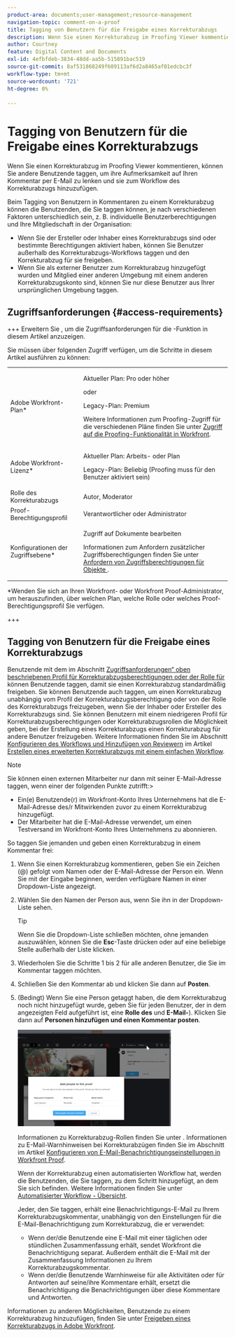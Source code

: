 ```yaml
---
product-area: documents;user-management;resource-management
navigation-topic: comment-on-a-proof
title: Tagging von Benutzern für die Freigabe eines Korrekturabzugs
description: Wenn Sie einen Korrekturabzug im Proofing Viewer kommentieren, können Sie andere Benutzende taggen, um ihre Aufmerksamkeit auf Ihren Kommentar per E-Mail zu lenken und sie zum Workflow des Korrekturabzugs hinzuzufügen.
author: Courtney
feature: Digital Content and Documents
exl-id: 4efbfdeb-3834-48dd-aa5b-515891bac519
source-git-commit: 8af531868249f609113af6d2a8465af01edcbc3f
workflow-type: tm+mt
source-wordcount: '721'
ht-degree: 0%

---
```


# Tagging von Benutzern für die Freigabe eines Korrekturabzugs

Wenn Sie einen Korrekturabzug im Proofing Viewer kommentieren, können Sie andere Benutzende taggen, um ihre Aufmerksamkeit auf Ihren Kommentar per E-Mail zu lenken und sie zum Workflow des Korrekturabzugs hinzuzufügen.

Beim Tagging von Benutzern in Kommentaren zu einem Korrekturabzug können die Benutzenden, die Sie taggen können, je nach verschiedenen Faktoren unterschiedlich sein, z. B. individuelle Benutzerberechtigungen und Ihre Mitgliedschaft in der Organisation:

* Wenn Sie der Ersteller oder Inhaber eines Korrekturabzugs sind oder bestimmte Berechtigungen aktiviert haben, können Sie Benutzer außerhalb des Korrekturabzugs-Workflows taggen und den Korrekturabzug für sie freigeben.
* Wenn Sie als externer Benutzer zum Korrekturabzug hinzugefügt wurden und Mitglied einer anderen Umgebung mit einem anderen Korrekturabzugskonto sind, können Sie nur diese Benutzer aus Ihrer ursprünglichen Umgebung taggen. <!--For more information, see [Proofing collaboration limitations with people outside of your organization](../../../../review-and-approve-work/proofing/tips-tricks-and-troubleshooting/collaboration-with-members-outside-of-your-organization.md)-->

## Zugriffsanforderungen {#access-requirements}

+++ Erweitern Sie , um die Zugriffsanforderungen für die -Funktion in diesem Artikel anzuzeigen.

Sie müssen über folgenden Zugriff verfügen, um die Schritte in diesem Artikel ausführen zu können:

<table style="table-layout:auto"> 
 <col> 
 <col> 
 <tbody> 
  <tr> 
   <td role="rowheader">Adobe Workfront-Plan*</td> 
   <td> <p>Aktueller Plan: Pro oder höher</p> <p>oder</p> <p>Legacy-Plan: Premium</p> <p>Weitere Informationen zum Proofing-Zugriff für die verschiedenen Pläne finden Sie unter <a href="/help/quicksilver/administration-and-setup/manage-workfront/configure-proofing/access-to-proofing-functionality.md" class="MCXref xref">Zugriff auf die Proofing-Funktionalität in Workfront</a>.</p> </td> 
  </tr> 
  <tr> 
   <td role="rowheader">Adobe Workfront-Lizenz*</td> 
   <td> <p>Aktueller Plan: Arbeits- oder Plan</p> <p>Legacy-Plan: Beliebig (Proofing muss für den Benutzer aktiviert sein)</p> </td> 
  </tr> 
  <tr data-mc-conditions=""> 
   <td role="rowheader">Rolle des Korrekturabzugs</td> 
   <td>Autor, Moderator</td> 
  </tr> 
  <tr data-mc-conditions=""> 
   <td role="rowheader">Proof-Berechtigungsprofil </td> 
   <td>Verantwortlicher oder Administrator</td> 
  </tr> 
  <tr data-mc-conditions=""> 
   <td role="rowheader">Konfigurationen der Zugriffsebene*</td> 
   <td> <p>Zugriff auf Dokumente bearbeiten</p> <p>Informationen zum Anfordern zusätzlicher Zugriffsberechtigungen finden Sie unter <a href="../../../../workfront-basics/grant-and-request-access-to-objects/request-access.md" class="MCXref xref">Anfordern von Zugriffsberechtigungen für Objekte </a>.</p> </td> 
  </tr> 
 </tbody> 
</table>

&#42;Wenden Sie sich an Ihren Workfront- oder Workfront Proof-Administrator, um herauszufinden, über welchen Plan, welche Rolle oder welches Proof-Berechtigungsprofil Sie verfügen.

+++

## Tagging von Benutzern für die Freigabe eines Korrekturabzugs

Benutzende mit dem im Abschnitt [Zugriffsanforderungen“ oben beschriebenen Profil für Korrekturabzugsberechtigungen oder der Rolle für ](#access-requirements) können Benutzende taggen, damit sie einen Korrekturabzug standardmäßig freigeben. Sie können Benutzende auch taggen, um einen Korrekturabzug unabhängig vom Profil der Korrekturabzugsberechtigung oder von der Rolle des Korrekturabzugs freizugeben, wenn Sie der Inhaber oder Ersteller des Korrekturabzugs sind. Sie können Benutzern mit einem niedrigeren Profil für Korrekturabzugsberechtigungen oder Korrekturabzugsrollen die Möglichkeit geben, bei der Erstellung eines Korrekturabzugs einen Korrekturabzug für andere Benutzer freizugeben. Weitere Informationen finden Sie im Abschnitt [Konfigurieren des Workflows und Hinzufügen von Reviewern](../../../../review-and-approve-work/proofing/creating-proofs-within-workfront/configure-basic-proof-workflow.md#configur) im Artikel [Erstellen eines erweiterten Korrekturabzugs mit einem einfachen Workflow](../../../../review-and-approve-work/proofing/creating-proofs-within-workfront/configure-basic-proof-workflow.md).

>[!NOTE]
>
>Sie können einen externen Mitarbeiter nur dann mit seiner E-Mail-Adresse taggen, wenn einer der folgenden Punkte zutrifft:>
>* Ein(e) Benutzende(r) im Workfront-Konto Ihres Unternehmens hat die E-Mail-Adresse des/r Mitwirkenden zuvor zu einem Korrekturabzug hinzugefügt.
>* Der Mitarbeiter hat die E-Mail-Adresse verwendet, um einen Testversand im Workfront-Konto Ihres Unternehmens zu abonnieren.
>

So taggen Sie jemanden und geben einen Korrekturabzug in einem Kommentar frei:

1. Wenn Sie einen Korrekturabzug kommentieren, geben Sie ein Zeichen (@) gefolgt vom Namen oder der E-Mail-Adresse der Person ein. Wenn Sie mit der Eingabe beginnen, werden verfügbare Namen in einer Dropdown-Liste angezeigt.
1. Wählen Sie den Namen der Person aus, wenn Sie ihn in der Dropdown-Liste sehen.

   >[!TIP]
   >
   >Wenn Sie die Dropdown-Liste schließen möchten, ohne jemanden auszuwählen, können Sie die **Esc**-Taste drücken oder auf eine beliebige Stelle außerhalb der Liste klicken.

1. Wiederholen Sie die Schritte 1 bis 2 für alle anderen Benutzer, die Sie im Kommentar taggen möchten.
1. Schließen Sie den Kommentar ab und klicken Sie dann auf **Posten**.
1. (Bedingt) Wenn Sie eine Person getaggt haben, die dem Korrekturabzug noch nicht hinzugefügt wurde, geben Sie für jeden Benutzer, der in dem angezeigten Feld aufgeführt ist, eine **Rolle des** und **E-Mail-**). Klicken Sie dann auf **Personen hinzufügen und einen Kommentar posten**.

   ![](assets/add-people-to-proof-350x220.png)

   Informationen zu Korrekturabzug-Rollen finden Sie unter . Informationen zu E-Mail-Warnhinweisen bei Korrekturabzügen finden Sie im Abschnitt im Artikel [Konfigurieren von E-Mail-Benachrichtigungseinstellungen in Workfront Proof](../../../../workfront-proof/wp-emailsntfctns/email-alerts/config-email-notification-settings-wp.md).

   Wenn der Korrekturabzug einen automatisierten Workflow hat, werden die Benutzenden, die Sie taggen, zu dem Schritt hinzugefügt, an dem Sie sich befinden. Weitere Informationen finden Sie unter [Automatisierter Workflow - Übersicht](../../../../review-and-approve-work/proofing/proofing-overview/automated-workflow.md).

   Jeder, den Sie taggen, erhält eine Benachrichtigungs-E-Mail zu Ihrem Korrekturabzugskommentar, unabhängig von den Einstellungen für die E-Mail-Benachrichtigung zum Korrekturabzug, die er verwendet:

   * Wenn der/die Benutzende eine E-Mail mit einer täglichen oder stündlichen Zusammenfassung erhält, sendet Workfront die Benachrichtigung separat. Außerdem enthält die E-Mail mit der Zusammenfassung Informationen zu Ihrem Korrekturabzugskommentar.
   * Wenn der/die Benutzende Warnhinweise für alle Aktivitäten oder für Antworten auf seine/ihre Kommentare erhält, ersetzt die Benachrichtigung die Benachrichtigungen über diese Kommentare und Antworten.

Informationen zu anderen Möglichkeiten, Benutzende zu einem Korrekturabzug hinzuzufügen, finden Sie unter [Freigeben eines Korrekturabzugs in Adobe Workfront](../../../../review-and-approve-work/proofing/managing-proofs-within-workfront/share-a-proof-in-workfront.md).
